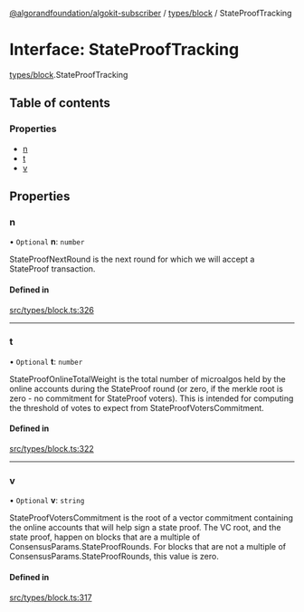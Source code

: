 [@algorandfoundation/algokit-subscriber](../README.md) / [types/block](../modules/types_block.md) / StateProofTracking

# Interface: StateProofTracking

[types/block](../modules/types_block.md).StateProofTracking

## Table of contents

### Properties

- [n](types_block.StateProofTracking.md#n)
- [t](types_block.StateProofTracking.md#t)
- [v](types_block.StateProofTracking.md#v)

## Properties

### n

• `Optional` **n**: `number`

StateProofNextRound is the next round for which we will accept a StateProof transaction.

#### Defined in

[src/types/block.ts:326](https://github.com/algorandfoundation/algokit-subscriber-ts/blob/main/src/types/block.ts#L326)

___

### t

• `Optional` **t**: `number`

StateProofOnlineTotalWeight is the total number of microalgos held by the online accounts
during the StateProof round (or zero, if the merkle root is zero - no commitment for StateProof voters).
This is intended for computing the threshold of votes to expect from StateProofVotersCommitment.

#### Defined in

[src/types/block.ts:322](https://github.com/algorandfoundation/algokit-subscriber-ts/blob/main/src/types/block.ts#L322)

___

### v

• `Optional` **v**: `string`

StateProofVotersCommitment is the root of a vector commitment containing the
online accounts that will help sign a state proof.  The VC root, and the state proof,
happen on blocks that are a multiple of ConsensusParams.StateProofRounds.
For blocks that are not a multiple of ConsensusParams.StateProofRounds, this value is zero.

#### Defined in

[src/types/block.ts:317](https://github.com/algorandfoundation/algokit-subscriber-ts/blob/main/src/types/block.ts#L317)
